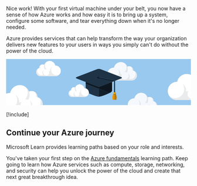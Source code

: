 Nice work! With your first virtual machine under your belt, you now have a sense of how Azure works and how easy it is to bring up a system, configure some software, and tear everything down when it's no longer needed.

Azure provides services that can help transform the way your organization delivers new features to your users in ways you simply can't do without the power of the cloud.

![A graduation cap representing the successful start of your learning journey](../media/7-heading.png)

[!include[](../../../includes/azure-sandbox-cleanup.md)]

## Continue your Azure journey

Microsoft Learn provides learning paths based on your role and interests.

You've taken your first step on the 
[Azure fundamentals](/learn/paths/azure-fundamentals/) learning path. Keep going to learn how Azure services such as compute, storage, networking, and security can help you unlock the power of the cloud and create that next great breakthrough idea.